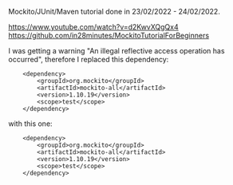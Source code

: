 Mockito/JUnit/Maven tutorial done in 23/02/2022 - 24/02/2022.

https://www.youtube.com/watch?v=d2KwvXQgQx4
https://github.com/in28minutes/MockitoTutorialForBeginners

I was getting a warning "An illegal reflective access operation has occurred", therefore I replaced this dependency: 

        <dependency>
            <groupId>org.mockito</groupId>
            <artifactId>mockito-all</artifactId>
            <version>1.10.19</version>
            <scope>test</scope>
        </dependency>

with this one:

        <dependency>
            <groupId>org.mockito</groupId>
            <artifactId>mockito-all</artifactId>
            <version>1.10.19</version>
            <scope>test</scope>
        </dependency>
